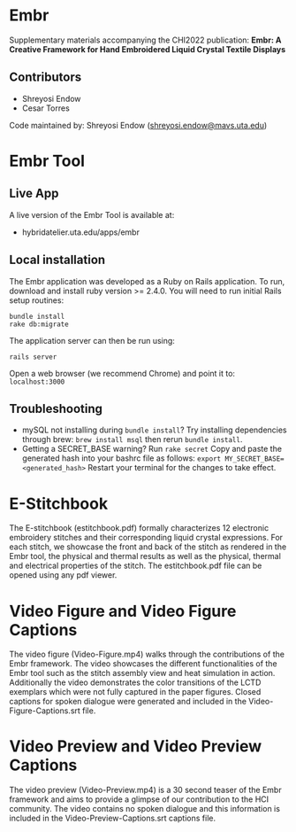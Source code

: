 # Embr
Supplementary materials accompanying the CHI2022 publication:
__Embr: A Creative Framework for Hand Embroidered Liquid Crystal Textile Displays__

## Contributors

* Shreyosi Endow
* Cesar Torres

Code maintained by: Shreyosi Endow (shreyosi.endow@mavs.uta.edu)

# Embr Tool
## Live App
A live version of the Embr Tool is available at:
* hybridatelier.uta.edu/apps/embr

## Local installation
The Embr application was developed as a Ruby on Rails application. To run, download and install ruby version >= 2.4.0. You will need to run initial Rails setup routines:
```
bundle install
rake db:migrate
```
The application server can then be run using:
```
rails server
```

Open a web browser (we recommend Chrome) and point it to: 
`localhost:3000`

## Troubleshooting

* mySQL not installing during `bundle install`? Try installing dependencies through brew: `brew install msql` then rerun `bundle install`.  
* Getting a SECRET_BASE warning? Run
`rake secret`
Copy and paste the generated hash into your bashrc file as follows:
`export MY_SECRET_BASE=<generated_hash>`
Restart your terminal for the changes to take effect.

# E-Stitchbook
The E-stitchbook (estitchbook.pdf) formally characterizes 12 electronic embroidery stitches and their corresponding liquid crystal expressions. For each stitch, we showcase the front and back of the stitch as rendered in the Embr tool, the physical and thermal results as well as the physical, thermal and electrical properties of the stitch. The estitchbook.pdf file can be opened using any pdf viewer.

# Video Figure and Video Figure Captions 
The video figure (Video-Figure.mp4) walks through the contributions of the Embr framework. The video showcases the different functionalities  of the Embr tool such as the stitch assembly view and heat simulation in action. Additionally the video demonstrates the color transitions of the LCTD exemplars which were not fully captured in the paper figures. Closed captions for spoken dialogue were generated and included in the Video-Figure-Captions.srt file. 

# Video Preview and Video Preview Captions
The video preview (Video-Preview.mp4) is a 30 second teaser of the Embr framework and aims to provide a glimpse of our contribution to the HCI community. The video contains no spoken dialogue and this information is included in the Video-Preview-Captions.srt captions file.

